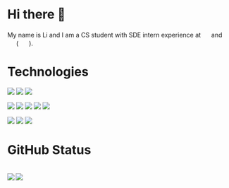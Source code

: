# Hi there 👋
My name is Li and I am a CS student with SDE intern experience at
<a href="https://unity.com/"><img height="16" width="16" src="https://cdn.jsdelivr.net/npm/simple-icons@v5/icons/unity.svg" /></a> and 
<a href="https://tiktok.com/"><img height="16" width="16" src="https://cdn.jsdelivr.net/npm/simple-icons@v5/icons/tiktok.svg" /></a> (
<a href="https://bytedance.com/en/"><img height="16" width="16" src="https://cdn.jsdelivr.net/npm/simple-icons@v5/icons/bytedance.svg" /></a> ).

<!--
**NestDream/NestDream** is a ✨ _special_ ✨ repository because its `README.md` (this file) appears on your GitHub profile.

Here are some ideas to get you started:

- 🔭 I’m currently working on ...
- 🌱 I’m currently learning ...
- 👯 I’m looking to collaborate on ...
- 🤔 I’m looking for help with ...
- 💬 Ask me about ...
- 📫 How to reach me: ...
- 😄 Pronouns: ...
- ⚡ Fun fact: ...
-->

# Technologies
<!-- OS -->
![](https://img.shields.io/badge/OS-Linux-informational?style=flat&logo=Linux&logoColor=white&color=3399ff)
![](https://img.shields.io/badge/OS-MacOS-informational?style=flat&logo=MacOS&logoColor=white&color=3399ff)
![](https://img.shields.io/badge/OS-Windows-informational?style=flat&logo=Windows&logoColor=white&color=3399ff)
<br>
<!-- Programming Languages -->
![](https://img.shields.io/badge/Code-Java-informational?style=flat&logo=Java&logoColor=white&color=2bbc8a)
![](https://img.shields.io/badge/Code-Python-informational?style=flat&logo=Python&logoColor=white&color=2bbc8a)
![](https://img.shields.io/badge/Code-C++-informational?style=flat&logo=CPlusPlus&logoColor=white&color=2bbc8a)
![](https://img.shields.io/badge/Code-Go-informational?style=flat&logo=Go&logoColor=white&color=2bbc8a)
![](https://img.shields.io/badge/Code-C%23-informational?style=flat&logo=CSharp&logoColor=white&color=2bbc8a)
<br>
<!-- tools -->
![](https://img.shields.io/badge/Tools-GNU%20Bash-informational?style=flat&logo=GNUBash&logoColor=white&color=ffad60)
![](https://img.shields.io/badge/Tools-Docker-informational?style=flat&logo=Docker&logoColor=white&color=ffad60)
![](https://img.shields.io/badge/Tools-Unity-informational?style=flat&logo=Unity&logoColor=white&color=ffad60)


# GitHub Status
<br>
<a href="#hi-there-">
    <img align="left" src="https://github-readme-stats.vercel.app/api/top-langs/?username=nestdream&layout=compact">
    <img align="left"
        src="https://hits.seeyoufarm.com/api/count/incr/badge.svg?url=https%3A%2F%2Fgithub.com%2Fnestdream&count_bg=%2379C83D&title_bg=%23555555&icon=&icon_color=%23E7E7E7&title=hits&edge_flat=false">
</a>
<br>
